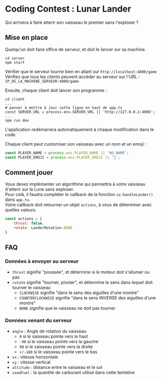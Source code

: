# Coding Contest : Lunar Lander

Qui arrivera à faire atterir son vaisseau le premier sans l'exploser ?

## Mise en place

Quelqu'un doit faire office de serveur, et doit le lancer sur sa machine.

```shell
cd server
npm start
```

Vérifier que le serveur tourne bien en allant sur `http://localhost:4000/game`  
Vérifiez que tous les clients peuvent accéder au serveur sur l'URL : `IP_DE_LA_MACHINE_SERVEUR:4000/game`

Ensuite, chaque client doit lancer son programme :
```shell
cd client
...
# penser à mettre à jour cette ligne en haut de app.ts
const SERVER_URL = process.env.SERVER_URL || 'http://127.0.0.1:4000';
...
npm run dev
```
L'application redémarrera automatiquement à chaque modification dans le code.

Chaque client peut customiser son vaisseau avec un nom et un emoji : 

```javascript
const PLAYER_NAME = process.env.PLAYER_NAME || 'NO_NAME';
const PLAYER_EMOJI = process.env.PLAYER_EMOJI || '💩';
```

## Comment jouer

Vous devez implémenter un algorithme qui permettra à votre vaisseau d'atterir sur la Lune sans exploser.  
Pour celà, il faudra compléter le callback de la fonction `io.handleLander()` dans `app.ts`.  
Votre callback doit retourner un objet `actions`, à vous de déterminer avec quelles valeurs.  

```javascript
const actions = {
    thrust: false,
    rotate: LanderRotation.NONE
}
```

## FAQ

### Données à envoyer au serveur

- `thrust` signifie "poussée", et détermine si le moteur doit s'allumer ou pas
- `rotate` signifie "tourner, pivoter", et détermine le sens dans lequel doit tourner le vaisseau
  - `CLOCKWISE` signifie "dans le sens des aiguilles d'une montre"
  - `COUNTERCLOCKWISE` signifie "dans le sens INVERSE des aiguilles d'une montre"
  - `NONE` signifie que le vaisseau ne doit pas tourner

### Données venant du serveur

- `angle` : Angle de rotation du vaisseau
  - `0` si le vaisseau pointe vers le haut
  - `-90` si le vaisseau pointe vers la gauche
  - `90` si le vaisseau pointe vers la droite
  - `+/-180` si le vaisseau pointe vers le bas
- `vx` : vitesse horizontale
- `vy` : vitesse vertical
- `altitude` : distance entre le vaisseau et le sol
- `usedFuel` : la quantité de carburant utilisé dans cette tentative
